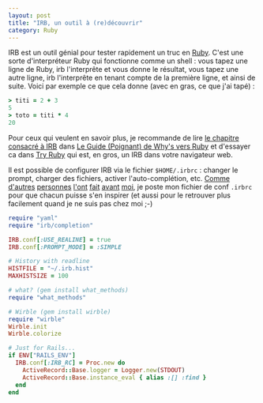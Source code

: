 ```yaml
---
layout: post
title: "IRB, un outil à (re)découvrir"
category: Ruby
---
```

IRB est un outil génial pour tester rapidement un truc en [Ruby](http://www.ruby-lang.org/fr/).
C'est une sorte d'interpréteur Ruby qui fonctionne comme un shell :
vous tapez une ligne de Ruby, irb l'interprête et vous donne le résultat, vous tapez une autre ligne, irb l'interprête en tenant compte de la première ligne, et ainsi de suite.
Voici par exemple ce que cela donne (avec en gras, ce que j'ai tapé) :
```ruby
> titi = 2 + 3
5
> toto = titi * 4
20
```

Pour ceux qui veulent en savoir plus, je recommande de lire
[le chapitre consacré à IRB](http://poignantguide.net/ruby/expansion-pak-1.html) dans
[Le Guide (Poignant) de Why's vers Ruby](http://fr.poignantguide.net/) et d'essayer ca dans
[Try Ruby](http://tryruby.hobix.com/) qui est, en gros, un IRB dans votre navigateur web.

Il est possible de configurer IRB via le fichier `$HOME/.irbrc` : changer le prompt, charger des fichiers, activer l'auto-complétion, etc.
<a href="http://quotedprintable.com/2007/9/13/my-irbrc">Comme</a>
<a href="http://drnicwilliams.com/2006/10/12/my-irbrc-for-consoleirb/">d'autres</a>
<a href="http://redhanded.hobix.com/inspect/stickItInYourIrbrcMethodfinder.html">personnes</a>
<a href="http://blog.nicksieger.com/articles/2006/05/30/irbrc-on-windows">l'ont</a>
<a href="http://ruby.tie-rack.org/3/my-irbrc/">fait</a>
<a href="http://errtheblog.com/post/26">avant</a>
<a href="http://romeda.org/blog/2006/11/irbrc.html">moi</a>,
je poste mon fichier de conf `.irbrc` pour que chacun puisse s'en inspirer (et aussi pour le retrouver plus facilement quand je ne suis pas chez moi ;-)

```ruby
require "yaml"
require "irb/completion"

IRB.conf[:USE_REALINE] = true
IRB.conf[:PROMPT_MODE] = :SIMPLE

# History with readline
HISTFILE = "~/.irb.hist"
MAXHISTSIZE = 100

# what? (gem install what_methods)
require "what_methods"

# Wirble (gem install wirble)
require "wirble"
Wirble.init
Wirble.colorize

# Just for Rails...
if ENV["RAILS_ENV"]
  IRB.conf[:IRB_RC] = Proc.new do
    ActiveRecord::Base.logger = Logger.new(STDOUT)
    ActiveRecord::Base.instance_eval { alias :[] :find }
  end
end
```
